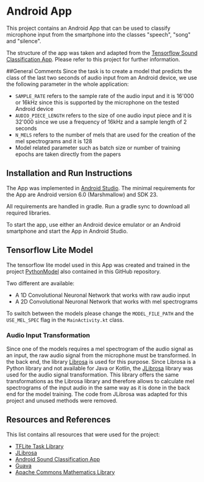 # Android App
This project contains an Android App that can be used to classify microphone input from the smartphone 
into the classes "speech", "song" and "silence".

The structure of the app was taken and adapted from the 
[Tensorflow Sound Classification App](https://github.com/tensorflow/examples/tree/master/lite/examples/sound_classification/android).
Please refer to this project for further information.

##General Comments
Since the task is to create a model that predicts the class of the last two seconds of audio input from an 
Android device, we use the following parameter in the whole application:
* `SAMPLE_RATE` refers to the sample rate of the audio input and it is 16'000 or 16kHz since this is supported by 
  the microphone on the tested Android device
* `AUDIO_PIECE_LENGTH` refers to the size of one audio input piece and it is 32'000 since we use a frequency of 
  16kHz and a sample length of 2 seconds
* `N_MELS` refers to the number of mels that are used for the creation of the mel spectrograms and it is 128
* Model related parameter such as batch size or number of training epochs are taken directly from the papers

## Installation and Run Instructions
The App was implemented in [Android Studio](https://developer.android.com/studio).
The minimal requirements for the App are Android version 6.0 (Marshmallow) and SDK 23.

All requirements are handled in gradle.
Run a gradle sync to download all required libraries.

To start the app, use either an Android device emulator or an Android smartphone and start the App 
in Android Studio.

## Tensorflow Lite Model
The tensorflow lite model used in this App was created and trained in the project 
[PythonModel](https://github.com/jeschm/AudioClassifierAndroidApp/tree/main/PythonModel) also contained in this GitHub repository.

Two different are available: 
* A 1D Convolutional Neuronal Network that works with raw audio input
* A 2D Convolutional Neuronal Network that works with mel spectrograms

To switch between the models please change the ``MODEL_FILE_PATH`` and the ``USE_MEL_SPEC`` flag 
in the ``MainActivity.kt`` class.

### Audio Input Transformation
Since one of the models requires a mel spectrogram of the audio signal as an input, the raw audio signal from the 
microphone must be transformed.
In the back end, the library [Librosa](https://librosa.org) is used for this purpose.
Since Librosa is a Python library and not available for Java or Kotlin, the 
[JLibrosa](https://github.com/Subtitle-Synchronizer/jlibrosa) library was used for the audio signal transformation.
This library offers the same transformations as the Librosa library and therefore allows to 
calculate mel spectrograms of the input audio in the same way as it is done in the back end for the model training.
The code from JLibrosa was adapted for this project and unused 
methods were removed.

## Resources and References
This list contains all resources that were used for the project:

* [TFLite Task Library](https://www.tensorflow.org/lite/inference_with_metadata/task_library/overview)
* [JLibrosa](https://github.com/Subtitle-Synchronizer/jlibrosa)
* [Android Sound Classification App](https://github.com/tensorflow/examples/tree/master/lite/examples/sound_classification/android)
* [Guava](https://github.com/google/guava)
* [Apache Commons Mathematics Library](https://commons.apache.org/proper/commons-math/)



